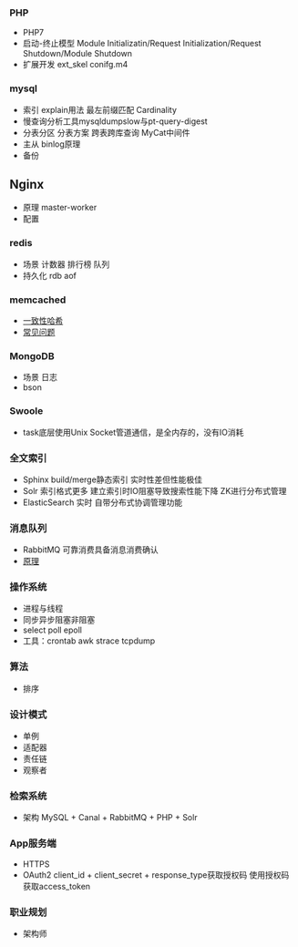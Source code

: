
### PHP
 - PHP7
 - 启动-终止模型 Module Initializatin/Request Initialization/Request Shutdown/Module Shutdown
 - 扩展开发 ext_skel conifg.m4

### mysql
 - 索引 explain用法 最左前缀匹配 Cardinality
 - 慢查询分析工具mysqldumpslow与pt-query-digest
 - 分表分区 分表方案 跨表跨库查询 MyCat中间件
 - 主从 binlog原理
 - 备份

## Nginx
 - 原理 master-worker
 - 配置

### redis
 - 场景 计数器 排行榜 队列
 - 持久化 rdb aof

### memcached
 - [一致性哈希](http://coderroc.com/article/%E7%9F%A5%E8%AF%86%E8%AE%B0%E5%BD%95/Consistent-Hashing.html)
 - [常见问题](http://kb.cnblogs.com/page/69074/)

### MongoDB
 - 场景 日志
 - bson

### Swoole
 - task底层使用Unix Socket管道通信，是全内存的，没有IO消耗

### 全文索引
 - Sphinx build/merge静态索引 实时性差但性能极佳
 - Solr 索引格式更多 建立索引时IO阻塞导致搜索性能下降 ZK进行分布式管理
 - ElasticSearch 实时 自带分布式协调管理功能

### 消息队列
 - RabbitMQ 可靠消费具备消息消费确认
 - [原理](http://tech.meituan.com/mq-design.html)

### 操作系统
 - 进程与线程
 - 同步异步阻塞非阻塞
 - select poll epoll
 - 工具：crontab awk strace tcpdump

### 算法
 - 排序

### 设计模式
 - 单例
 - 适配器
 - 责任链
 - 观察者

### 检索系统
 - 架构 MySQL + Canal + RabbitMQ + PHP + Solr

### App服务端
 - HTTPS
 - OAuth2 client_id + client_secret + response_type获取授权码 使用授权码获取access_token

### 职业规划
 - 架构师

